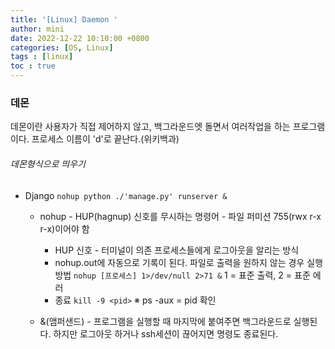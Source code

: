 ```yaml
---
title: '[Linux] Daemon '
author: mini
date: 2022-12-22 10:10:00 +0800
categories: [OS, Linux]
tags : [linux]
toc : true
---
```



### 데몬
데몬이란 사용자가 직접 제어하지 않고, 백그라운드엣 돌면서 여러작업을 하는 프로그램이다.
프로세스 이름이 'd'로 끝난다.(위키백과)

###### 데몬형식으로 띄우기
 - Django
 	`nohup python ./'manage.py' runserver &`
	* nohup - HUP(hagnup) 신호를 무시하는 명령어
					- 파일 퍼미션 755(rwx r-x r-x)이어야 함
		* HUP 신호 - 터미널이 의존 프로세스들에게 로그아웃을 알리는 방식
		- nohup.out에 자동으로 기록이 된다. 파일로 출력을 원하지 않는 경우 실행 방법
			`nohup [프로세스] 1>/dev/null 2>71 &`
			1 = 표준 출력, 2 = 표준 에러
		- 종료
		`kill -9 <pid>`
		※ ps -aux  = pid 확인

	* &(앰퍼샌드) - 프로그램을 실행할 때 마지막에 붙여주면 백그라운드로 실행된다. 하지만 로그아웃 하거나 ssh세션이 끊어지면 명령도 종료된다.


